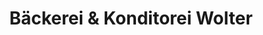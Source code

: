 ---
title: "Bäckerei & Konditorei Wolter"
url: /joehstadt/baeckerei-und-konditorei-wolter/
shop: Bäckerei
---